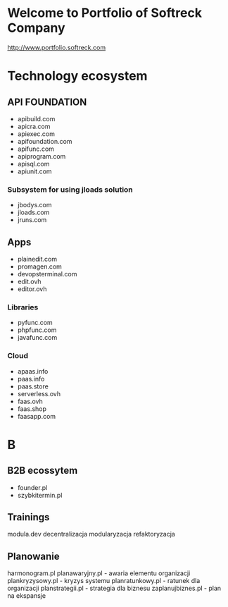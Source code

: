 # Welcome to Portfolio of Softreck Company
http://www.portfolio.softreck.com

# Technology ecosystem

## API FOUNDATION

+ apibuild.com
+ apicra.com
+ apiexec.com
+ apifoundation.com
+ apifunc.com
+ apiprogram.com
+ apisql.com
+ apiunit.com


### Subsystem for using jloads solution
+ jbodys.com
+ jloads.com
+ jruns.com

## Apps
+ plainedit.com
+ promagen.com
+ devopsterminal.com
+ edit.ovh
+ editor.ovh


### Libraries

+ pyfunc.com
+ phpfunc.com
+ javafunc.com

### Cloud

+ apaas.info
+ paas.info
+ paas.store
+ serverless.ovh
+ faas.ovh
+ faas.shop
+ faasapp.com


# B

## B2B ecossytem

+ founder.pl
+ szybkitermin.pl


## Trainings

modula.dev
decentralizacja
modularyzacja
refaktoryzacja

## Planowanie
harmonogram.pl
planawaryjny.pl - awaria elementu organizacji
plankryzysowy.pl - kryzys systemu
planratunkowy.pl - ratunek dla organizacji
planstrategii.pl - strategia dla biznesu
zaplanujbiznes.pl - plan na ekspansje

